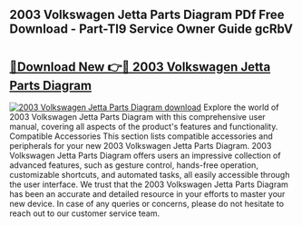 ## 2003 Volkswagen Jetta Parts Diagram PDf Free Download - Part-Tl9 Service Owner Guide gcRbV

# <h2><a href="http://dflxuo.blite.top/?on=2003+Volkswagen+Jetta+Parts+Diagram">🔗Download New 👉🔴 2003 Volkswagen Jetta Parts Diagram</a></h2>

[![2003 Volkswagen Jetta Parts Diagram download](https://i.imgur.com/lujVjoI.png)](http://dflxuo.blite.top/?on=2003+Volkswagen+Jetta+Parts+Diagram)
Explore the world of 2003 Volkswagen Jetta Parts Diagram with this comprehensive user manual, covering all aspects of the product's features and functionality. Compatible Accessories This section lists compatible accessories and peripherals for your new 2003 Volkswagen Jetta Parts Diagram. 2003 Volkswagen Jetta Parts Diagram offers users an impressive collection of advanced features, such as gesture control, hands-free operation, customizable shortcuts, and automated tasks, all easily accessible through the user interface. We trust that the 2003 Volkswagen Jetta Parts Diagram has been an accurate and detailed resource in your efforts to master your new device. In case of any queries or concerns, please do not hesitate to reach out to our customer service team.
